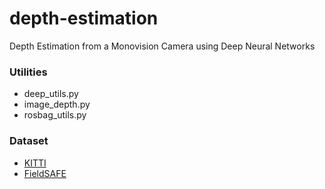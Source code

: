 # depth-estimation
Depth Estimation from a Monovision Camera using Deep Neural Networks

### Utilities
- deep_utils.py
- image_depth.py
- rosbag_utils.py

### Dataset
- [KITTI](http://www.cvlibs.net/datasets/kitti/eval_depth.php?benchmark=depth_prediction)
- [FieldSAFE](https://vision.eng.au.dk/fieldsafe/)
